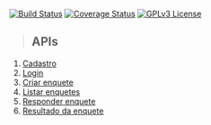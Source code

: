 [![Build Status](https://app.travis-ci.com/dlima78/won-games-node-api.svg?branch=main)](https://app.travis-ci.com/dlima78/won-games-node-api)
[![Coverage Status](https://coveralls.io/repos/github/dlima78/won-games-node-api/badge.svg?branch=main)](https://coveralls.io/github/dlima78/won-games-node-api?branch=main)
[![GPLv3 License](https://img.shields.io/badge/License-GPL%20v3-yellow.svg)](https://opensource.org/licenses/)

> ## APIs

1. [Cadastro](./requirements/signup.md)
1. [Login](./requirements/login.md) 
1. [Criar enquete](./requirements/add-survey.md)
1. [Listar enquetes](./requirements/load-surveys.md)
1. [Responder enquete](./requirements/save-survey-result.md)
1. [Resultado da enquete](./requirements/load-survey-result.md)